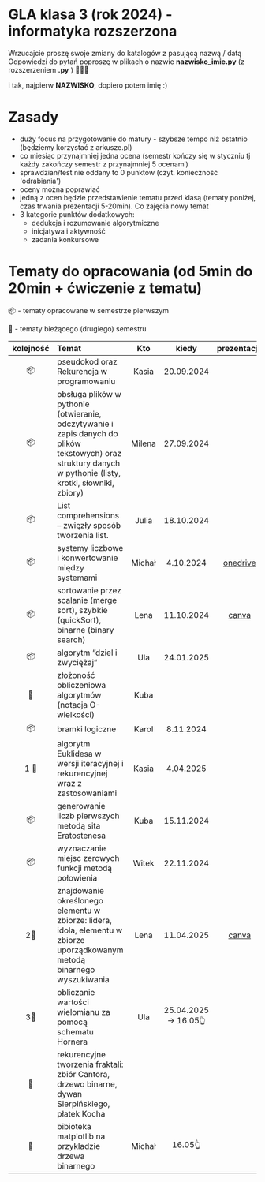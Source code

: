 # GLA klasa 3 (rok 2024) - informatyka rozszerzona 
Wrzucajcie proszę swoje zmiany do katalogów z pasującą nazwą / datą
Odpowiedzi do pytań poproszę w plikach o nazwie **nazwisko_imie.py** (z rozszerzeniem **.py** ) 🐍🐍🐍

i tak, najpierw **NAZWISKO**, dopiero potem imię :)

# Zasady
- duży focus na przygotowanie do matury - szybsze tempo niż ostatnio (będziemy korzystać z arkusze.pl)
- co miesiąc przynajmniej jedna ocena (semestr kończy się w styczniu tj każdy zakończy semestr z przynajmniej 5 ocenami)
- sprawdzian/test nie oddany to 0 punktów (czyt. konieczność 'odrabiania')
- oceny można poprawiać
- jedną z ocen będzie przedstawienie tematu przed klasą (tematy poniżej, czas trwania prezentacji 5-20min). Co zajęcia nowy temat
- 3 kategorie punktów dodatkowych:
    - dedukcja i rozumowanie algorytmiczne
    - inicjatywa i aktywność
    - zadania konkursowe
  
# Tematy do opracowania (od 5min do 20min + ćwiczenie z tematu)

📦 - tematy opracowane w semestrze pierwszym

📌 - tematy bieżącego (drugiego) semestru

| kolejność    | Temat                                                                                                                      | Kto                       | kiedy                            | prezentacja |
| :---:        | :----------------                                                                                                          | :------:                  | :----:                           | :-----:     |
| 📦 | pseudokod oraz Rekurencja w programowaniu                                                                                    |   Kasia                   | 20.09.2024                       |             |
| 📦 | obsługa plików w pythonie (otwieranie, odczytywanie i zapis danych do plików tekstowych) oraz struktury danych w pythonie (listy, krotki, słowniki, zbiory)|    Milena  |  27.09.2024     |             |
| 📦 | List comprehensions – zwięzły sposób tworzenia list.                                                                         |   Julia                   |        18.10.2024                |             |
| 📦 | systemy liczbowe i konwertowanie między systemami                                                                            |   Michał                  |        4.10.2024                 |  [onedrive](https://1drv.ms/p/s!Ahvhmcr-0MY8a0kMlTxvv3C9EAM?e=1avMFs)           |   
| 📦 | sortowanie przez scalanie (merge sort), szybkie (quickSort), binarne (binary search)                                         |   Lena                    |        11.10.2024                |  [canva](https://www.canva.com/design/DAGTFwjdFis/etFXKeiS_rPjNesLSUrepw/view?utm_content=DAGTFwjdFis&utm_campaign=designshare&utm_medium=link&utm_source=editor)           |
| 📦 | algorytm “dziel i zwyciężaj”                                                                                                 |    Ula                    |        24.01.2025                |             |
| 📌 | złożoność obliczeniowa algorytmów (notacja O-wielkości)                                                                      |         Kuba              |                                  |             |
| 📦 | bramki logiczne                                                                                                              |   Karol                   |        8.11.2024                 |             |
| 1 📌 | algorytm Euklidesa w wersji iteracyjnej i rekurencyjnej wraz z zastosowaniami                                              |   Kasia                   |        4.04.2025                 |             |
| 📦 | generowanie liczb pierwszych metodą sita Eratostenesa                                                                        |   Kuba                    |        15.11.2024                |             |
| 📦 | wyznaczanie miejsc zerowych funkcji metodą połowienia                                                                        |   Witek                   |        22.11.2024                |             |
| 2📌 | znajdowanie określonego elementu w zbiorze: lidera, idola, elementu w zbiorze uporządkowanym metodą binarnego wyszukiwania  |   Lena                    |         11.04.2025              |  [canva](https://www.canva.com/design/DAGkQgX2fcs/goB2GX18n5G3mqbVbzgxJA/view?utm_content=DAGkQgX2fcs&utm_campaign=designshare&utm_medium=link2&utm_source=uniquelinks&utlId=hde8b604094)        |
| 3📌 | obliczanie wartości wielomianu za pomocą schematu Hornera                                                                   |   Ula                     |         25.04.2025  -> 16.05👆             |             |
| 📌 | rekurencyjne tworzenia fraktali: zbiór Cantora, drzewo binarne, dywan Sierpińskiego, płatek Kocha                            |                           |                                  |             |
| 📌 | bibioteka matplotlib na przykladzie drzewa binarnego                                                                         |  Michał                   |       16.05👆                           |             |



      
